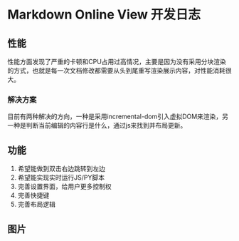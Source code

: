# Markdown Online View 开发日志

## 性能

性能方面发现了严重的卡顿和CPU占用过高情况，主要是因为没有采用分块渲染的方式，也就是每一次文档修改都需要从头到尾重写渲染展示内容，对性能消耗很大。


### 解决方案

目前有两种解决的方向，一种是采用incremental-dom引入虚拟DOM来渲染，另一种是判断当前编辑的内容行是什么，通过js来找到并布局更新。


## 功能

1. 希望能做到双击右边跳转到左边
2. 希望能实现实时运行JS/PY脚本
3. 完善设置界面，给用户更多控制权
4. 完善快捷键
5. 完善布局逻辑


## 图片
